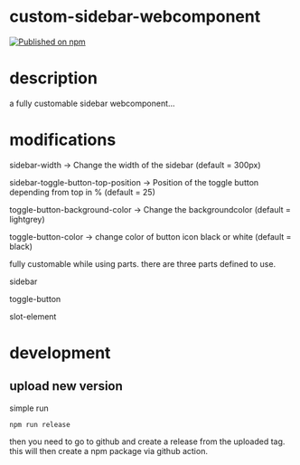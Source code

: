 # custom-sidebar-webcomponent

[![Published on npm](https://img.shields.io/npm/v/@node-projects/custom-sidebar-webcomponent.svg?logo=npm)](https://www.npmjs.com/package/@node-projects/custom-sidebar-webcomponent)
 
# description
a fully customable sidebar webcomponent...

# modifications

sidebar-width -> Change the width of the sidebar (default = 300px)

sidebar-toggle-button-top-position -> Position of the toggle button depending from top in % (default = 25)

toggle-button-background-color -> Change the backgroundcolor (default = lightgrey)

toggle-button-color -> change color of button icon black or white (default = black)


fully customable while using parts. there are three parts defined to use.

sidebar

toggle-button

slot-element

# development
## upload new version
simple run
  
    npm run release

then you need to go to github and create a release from the uploaded tag.
this will then create a npm package via github action.
